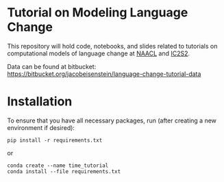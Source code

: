 Tutorial on Modeling Language Change
============

This repository will hold code, notebooks, and slides related to tutorials on computational models of language change at [NAACL](https://naacl2019.org/program/tutorials/) and [IC2S2](https://2019.ic2s2.org/tutorials/).

Data can be found at bitbucket: https://bitbucket.org/jacobeisenstein/language-change-tutorial-data

# Installation

To ensure that you have all necessary packages, run (after creating a new environment if desired):

```
pip install -r requirements.txt
```

or

```
conda create --name time_tutorial
conda install --file requirements.txt
```
